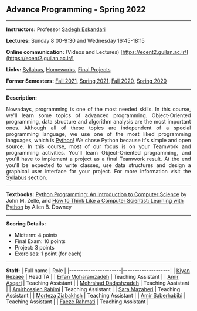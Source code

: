 ## Advance Programming - Spring 2022
<hr>


**Instructors:** Professor [Sadegh Eskandari](https://sadegh28.github.io/eskandari) 

**Lectures:** Sunday 8:00-9:30 and Wednesday 16:45-18:15


**Online communication:** (Videos and Lectures) [https://ecent2.guilan.ac.ir/](https://ecent2.guilan.ac.ir/)

**Links:**
<a href="syllabus.md">Syllabus</a>, <a href="homeworks.md">Homeworks</a>, <a href='final.md'>Final Projects</a>

**Former Semesters:**
[Fall 2021](https://sadegh28.github.io/AP1400-1/), [Spring 2021](https://sadegh28.github.io/AP99002/), [Fall 2020](https://sadegh28.github.io/AP99001/), [Spring 2020](https://sadegh28.github.io/AP98992/)

<hr>

**Description:** 
<p align="justify">Nowadays, programming is one of the most needed skills. In this course, we'll learn some topics of advanced programming. Object-Oriented programming, data structure and algorithm analysis are the most important ones. Although all of these topics are independent of a special programming language, we use one of the most liked programming languages, which is <a  href="https://www.python.org/" target="_blank">Python!</a> We chose Python because it's simple and open source. In this course, most of our focus is on your Teamwork and programming activities. You'll learn Object-Oriented programming, and you'll have to implement a project as a final Teamwork result. At the end you'll be expected to write classes, use data structures and design a graphical user interface for your project. For more information visit the <a href="syllabus.md">Syllabus</a> section.</p>
<hr>

**Textbooks:** [Python Programming: An Introduction to Computer Science](https://www.amazon.com/Python-Programming-Introduction-Computer-Science/dp/1590282752) by John M. Zelle, and [How to Think Like a Computer Scientist: Learning with Python](https://www.amazon.com/How-Think-Like-Computer-Scientist/dp/0971677506) by Allen B. Downey
<hr>

**Scoring Details:**
- Midterm: 4 points
- Final Exam: 10 points
- Project: 3 points
- Exercises: 1 point (for each)

<hr>

**Staff:**
| Full name            | Role               |
|----------------------|--------------------|
| [Kiyan Rezaee](https://www.linkedin.com/in/kiyan-rezaee-7631751a4/)         | Head TA            |
| [Erfan Moharamzadeh](https://www.linkedin.com/in/erfanmoharamzadeh/)   | Teaching Assistant |
| [Amir Asqari](https://www.linkedin.com/in/amir-asghary-8a1037177)          | Teaching Assistant |
| [Mehrshad Dadashzadeh](https://www.linkedin.com/in/mehrshad-dadashzadeh-7053491b3/) | Teaching Assistant |
| [Amirhossien Rahimi](https://www.linkedin.com/in/amir-hossein-rahimi-bb27b71b3/)   | Teaching Assistant |
| [Sara Mazaheri](https://www.linkedin.com/in/sara-mazaheri-399a6b191/)        | Teaching Assistant |
| [Morteza Ziabakhsh](https://www.linkedin.com/in/morteza-ziabakhsh-25307618b)    | Teaching Assistant |
| [Amir Saberhabibi](https://www.linkedin.com/in/amir-saberhabibi-2173a821a)     | Teaching Assistant |
| [Faeze Rahmati](https://www.linkedin.com/in/faezeh-rahmati-569620231/)        | Teaching Assistant |

